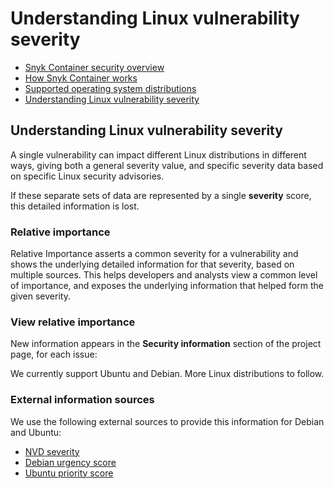 # Understanding Linux vulnerability severity

* [ Snyk Container security overview](https://github.com/snyk/user-docs/tree/58f91d848e16ddf2ffcca3711d6b8852412be402/hc/en-us/articles/360003946897-Snyk-Container-security-overview/README.md)
* [ How Snyk Container works](https://github.com/snyk/user-docs/tree/58f91d848e16ddf2ffcca3711d6b8852412be402/hc/en-us/articles/360003915918-How-Snyk-Container-works/README.md)
* [ Supported operating system distributions](https://github.com/snyk/user-docs/tree/58f91d848e16ddf2ffcca3711d6b8852412be402/hc/en-us/articles/360017545417-Supported-operating-system-distributions/README.md)
* [ Understanding Linux vulnerability severity](https://github.com/snyk/user-docs/tree/58f91d848e16ddf2ffcca3711d6b8852412be402/hc/en-us/articles/360013304357-Understanding-Linux-vulnerability-severity/README.md)

## Understanding Linux vulnerability severity

A single vulnerability can impact different Linux distributions in different ways, giving both a general severity value, and specific severity data based on specific Linux security advisories.

If these separate sets of data are represented by a single **severity** score, this detailed information is lost.

### Relative importance

Relative Importance asserts a common severity for a vulnerability and shows the underlying detailed information for that severity, based on multiple sources. This helps developers and analysts view a common level of importance, and exposes the underlying information that helped form the given severity.

### View relative importance

New information appears in the **Security information** section of the project page, for each issue:

We currently support Ubuntu and Debian. More Linux distributions to follow.

### External information sources

We use the following external sources to provide this information for Debian and Ubuntu:

* [NVD severity](https://nvd.nist.gov/vuln)
* [Debian urgency score](https://security-team.debian.org/security_tracker.html#severity-levels)
* [Ubuntu priority score](https://people.canonical.com/~ubuntu-security/cve/priority.html)

